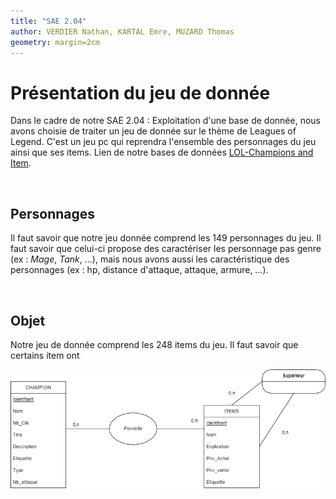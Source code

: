 ```yaml
---
title: "SAE 2.04"
author: VERDIER Nathan, KARTAL Emre, MUZARD Thomas
geometry: margin=2cm
---
```


# Présentation du jeu de donnée

Dans le cadre de  notre SAE 2.04 : Exploitation d'une base de donnée, nous avons choisie de traiter un jeu de donnée sur le thème de Leagues of Legend. C'est un jeu pc qui reprendra l'ensemble des personnages du jeu ainsi que ses items.
Lien de notre bases de données [LOL-Champions and Item](https://www.kaggle.com/datasets/gyejr95/league-of-legendslol-champion-and-item-2020).

<br>

## Personnages

Il faut savoir que notre jeu donnée comprend les 149 personnages du jeu. Il faut savoir que celui-ci propose des caractériser les personnage pas genre (ex : *Mage*, *Tank*, ...), mais nous avons aussi les caractéristique des personnages (ex : hp, distance d'attaque, attaque, armure, ...).

<br>

## Objet

Notre jeu de donnée comprend les 248 items du jeu. Il faut savoir que certains item ont  



<img src="MCD.png"
     alt="MCD"
     style="float: left; margin-right: 40px;" />

<br>

```mermaid
graph TD;
     A-->B;
     A-->C;
     B-->D;
     C-->D;
```

